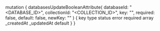 mutation {
    databasesUpdateBooleanAttribute(
        databaseId: "<DATABASE_ID>",
        collectionId: "<COLLECTION_ID>",
        key: "",
        required: false,
        default: false,
        newKey: ""
    ) {
        key
        type
        status
        error
        required
        array
        _createdAt
        _updatedAt
        default
    }
}
